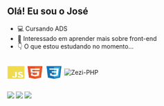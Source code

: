 ## Olá! Eu sou o José

- 💻 Cursando ADS 
- 🤔 Interessado em aprender mais sobre front-end
- 👇 O que estou estudando no momento...

<div style="display: inline_block"><br>
  <img align="center" alt="Zezi-Js" height="30" width="40" src="https://raw.githubusercontent.com/devicons/devicon/master/icons/javascript/javascript-plain.svg">
  <img align="center" alt="Zezi-HTML" height="30" width="40" src="https://raw.githubusercontent.com/devicons/devicon/master/icons/html5/html5-original.svg">
  <img align="center" alt="Zezi-CSS" height="30" width="40" src="https://raw.githubusercontent.com/devicons/devicon/master/icons/css3/css3-original.svg">
  <img align="center" alt="Zezi-PHP" height="30" width="40" src="https://cdn.jsdelivr.net/gh/devicons/devicon@latest/icons/php/php-original.svg">
</div>

##

<div>
  <a href="https://instagram.com/jose_luiiz2" target="_blank"><img src="https://img.shields.io/badge/-Instagram-%23E4405F?style=for-the-badge&logo=instagram&logoColor=white" target="_blank"></a>
  <a href = "mailto:jose.luiztjr@gmail.com"><img src="https://img.shields.io/badge/-Gmail-%23333?style=for-the-badge&logo=gmail&logoColor=white" target="_blank"></a>
  <a href="https://www.linkedin.com/in/josé-luiz-teixeira-junior-a9590028b" target="_blank"><img src="https://img.shields.io/badge/-LinkedIn-%230077B5?style=for-the-badge&logo=linkedin&logoColor=white" target="_blank"></a> 
</div>

